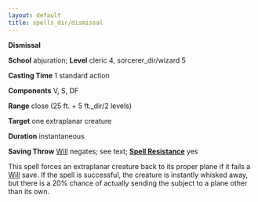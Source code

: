 ```yaml
---
layout: default
title: spells_dir/dismissal
---
```

 **Dismissal**

**School** abjuration; **Level** cleric 4, sorcerer_dir/wizard 5

**Casting Time** 1 standard action

**Components** V, S, DF

**Range** close (25 ft. + 5 ft._dir/2 levels)

**Target** one extraplanar creature

**Duration** instantaneous

**Saving Throw** [Will](../combat#_will) negates; see text; **[Spell Resistance](../glossary#_spell-resistance)** yes

This spell forces an extraplanar creature back to its proper plane if it fails a [Will](../combat#_will) save. If the spell is successful, the creature is instantly whisked away, but there is a 20% chance of actually sending the subject to a plane other than its own.

